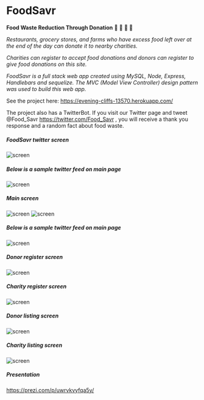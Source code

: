 
# FoodSavr

**Food Waste Reduction Through Donation**
:rice: :bread: :apple: :corn:

*Restaurants, grocery stores, and farms who have excess food left over at the end of the day can donate it to nearby charities.*

*Charities can register to accept food donations and donors can register to give food donations on this site.*

*FoodSavr is a full stack web app created using MySQL, Node, Express, Handlebars and sequelize. The MVC (Model View Controller) design pattern was used to build this web app.*

See the project here: https://evening-cliffs-13570.herokuapp.com/

The project also has a TwitterBot. If you visit our Twitter page and tweet @Food_Savr https://twitter.com/Food_Savr , you will receive a thank you response and a random fact about food waste.

##### FoodSavr twitter screen
![screen](public/img/foodtwitterpage.jpg)


##### Below is a sample twitter feed on main page
![screen](public/img/foodmain3.jpg)

##### Main screen 
![screen](public/img/foodmain1.jpg)
![screen](public/img/foodmain2.jpg)

##### Below is a sample twitter feed on main page
![screen](public/img/foodmain3.jpg)

##### Donor register screen
![screen](public/img/fooddonor.jpg)

##### Charity register screen
![screen](public/img/foodcharity.jpg)

##### Donor listing screen
![screen](public/img/fooddonorlist.jpg)

##### Charity listing screen
![screen](public/img/foodcharitylist.jpg)

##### Presentation
https://prezi.com/p/uwrvkvyfqa5y/











